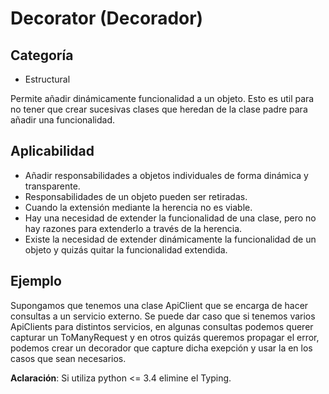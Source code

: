 # Decorator (Decorador) 

## Categoría
* Estructural

Permite añadir dinámicamente funcionalidad a un objeto. Esto es util para no tener que crear sucesivas clases 
que heredan de la clase padre para añadir una funcionalidad.


## Aplicabilidad
* Añadir responsabilidades a objetos individuales de forma dinámica y transparente.
* Responsabilidades de un objeto pueden ser retiradas.
* Cuando la extensión mediante la herencia no es viable.
* Hay una necesidad de extender la funcionalidad de una clase, pero no hay razones para extenderlo a través de la herencia.
* Existe la necesidad de extender dinámicamente la funcionalidad de un objeto y quizás quitar la funcionalidad extendida.

## Ejemplo
Supongamos que tenemos una clase ApiClient que se encarga de hacer consultas a un servicio externo. 
Se puede dar caso que si tenemos varios ApiClients para distintos servicios, en algunas consultas podemos querer 
capturar un ToManyRequest y en otros quizás queremos propagar el error, podemos crear un decorador que capture dicha exepción y 
usar la en los casos que sean necesarios.

**Aclaración**: Si utiliza python <= 3.4 elimine el Typing.
